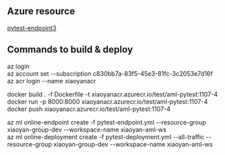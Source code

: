## Azure resource
[pytest-endpoint3](https://ms.portal.azure.com/#@microsoft.onmicrosoft.com/resource/subscriptions/c830bb7a-83f5-45e3-81fc-3c2053e7d16f/resourceGroups/xiaoyan-group-dev/providers/Microsoft.MachineLearningServices/workspaces/xiaoyan-aml-ws/onlineEndpoints/pytest-endpoint4/overview)


## Commands to build & deploy

az login  
az account set --subscription c830bb7a-83f5-45e3-81fc-3c2053e7d16f  
az acr login --name xiaoyanacr  

docker build . -f Dockerfile -t xiaoyanacr.azurecr.io/test/aml-pytest:1107-4
docker run -p 8000:8000  xiaoyanacr.azurecr.io/test/aml-pytest:1107-4
docker push  xiaoyanacr.azurecr.io/test/aml-pytest:1107-4

az ml online-endpoint create  -f pytest-endpoint.yml --resource-group xiaoyan-group-dev --workspace-name xiaoyan-aml-ws  
az ml online-deployment create  -f pytest-deployment.yml --all-traffic --resource-group xiaoyan-group-dev --workspace-name xiaoyan-aml-ws  

